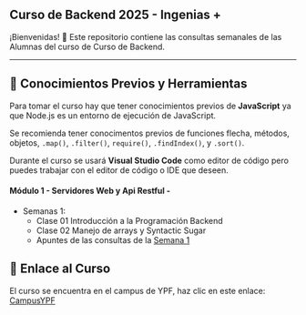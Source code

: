 ## Curso de Backend 2025 - Ingenias +

¡Bienvenidas! 👋 Este repositorio contiene las consultas semanales de las Alumnas del curso de Curso de Backend.

---

## 🔸 Conocimientos Previos y Herramientas

Para tomar el curso hay que tener conocimientos previos de **JavaScript** ya que Node.js es un entorno de ejecución de JavaScript.

Se recomienda tener conocimentos previos de funciones flecha, métodos, objetos, `.map()`, `.filter()`, `require()`, `.findIndex()`, y `.sort()`.

Durante el curso se usará **Visual Studio Code** como editor de código pero puedes trabajar con el editor de código o IDE que deseen.

#### Módulo 1 - Servidores Web y Api Restful -

- Semanas 1:
  - Clase 01 Introducción a la Programación Backend
  - Clase 02 Manejo de arrays y Syntactic Sugar
  - Apuntes de las consultas de la [Semana 1](https://github.com/mariaelisaaraya/IngeniasBackend_2025/blob/main/Modulo1/semana1.md)

## 🔸 Enlace al Curso

El curso se encuentra en el campus de YPF, haz clic en este enlace: [CampusYPF](https://campus.educalabs.org/course/view.php?id=865)

